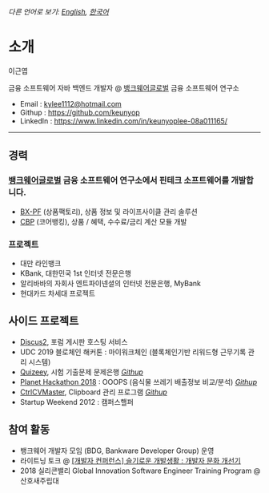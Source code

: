 *다른 언어로 보기: [English](README.md), [한국어](README.ko.md)*

# 소개

이근엽

금융 소프트웨어 자바 백엔드 개발자 @ [뱅크웨어글로벌](http://www.bankwareglobal.com) 금융 소프트웨어 연구소

- Email : kylee1112@hotmail.com
- Githup : https://github.com/keunyop
- LinkedIn : https://www.linkedin.com/in/keunyoplee-08a011165/

---

## 경력

### [뱅크웨어글로벌](http://www.bankwareglobal.com) 금융 소프트웨어 연구소에서 핀테크 소프트웨어를 개발합니다.
  - [BX-PF](http://bankwareglobal.com/wp/en/pf-new/) (상품팩토리), 상품 정보 및 라이프사이클 관리 솔루션
  - [CBP](http://bankwareglobal.com/wp/en/cbp-new/) (코어뱅킹), 상품 / 혜택, 수수료/금리 계산 모듈 개발


### 프로젝트
  - 대만 라인뱅크
  - KBank, 대한민국 1st 인터넷 전문은행
  - 알리바바의 자회사 엔트파이넨셜의 인터넷 전문은행, MyBank
  - 현대카드 차세대 프로젝트


## 사이드 프로젝트
  - [Discus2](https://try.discus2.com), 포럼 게시판 호스팅 서비스
  - UDC 2019 블로체인 해커톤 : 마이워크체인 (블록체인기반 리워드형 근무기록 관리 시스템)
  - [Quizeey](http://quizeey.com), 시험 기출문제 문제은행 *[Githup](https://github.com/keunyop/quizeey)*
  - [Planet Hackathon 2018](https://sites.google.com/view/planethackathon)  : OOOPS (음식물 쓰레기 배출정보 비교/분석) *[Githup](https://github.com/DoonDoony/ooops)*
  - [CtrlCVMaster](https://github.com/keunyop/CtrlCVMaster), Clipboard 관리 프로그램 *[Githup](https://github.com/keunyop/CtrlCVMaster)*
  - Startup Weekend 2012 : 캠퍼스핼퍼


## 참여 활동
  - 뱅크웨어 개발자 모임 (BDG, Bankware Developer Group) 운영
  - 라이트닝 토크 @ [[개발자 컨퍼런스] 슬기로운 개발생활 : 개발자 문화 개선기](https://event-us.kr/ted/event/9635)
  - 2018 실리콘밸리 Global Innovation Software Engineer Training Program @ 산호새주립대
  
